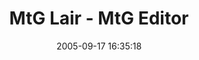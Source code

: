 ---
date: 2005-09-17 16:35:18
link:
  source: delicious
  source_url: https://del.icio.us/roytang
  text: MtG Lair - MtG Editor
  url: http://mtglair.de/editor.shtml
slug: mtg-lair-mtg-editor
source: delicious
tags:
- magicthegathering
- freeware
- java
title: MtG Lair - MtG Editor
---